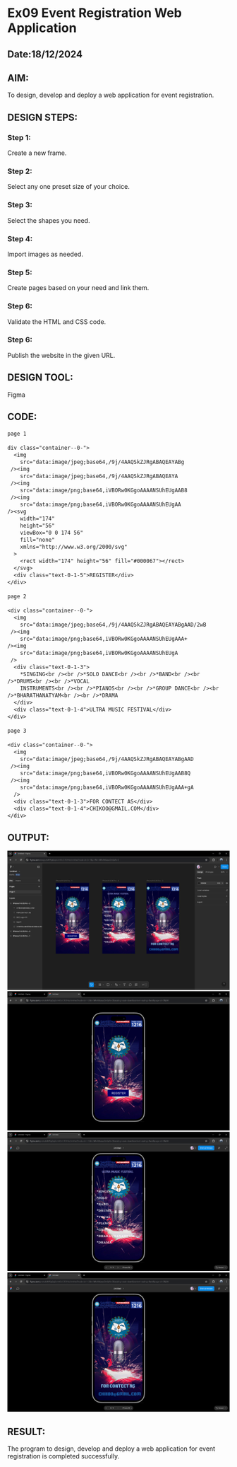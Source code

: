 # Ex09 Event Registration Web Application
## Date:18/12/2024

## AIM:
To design, develop and deploy a web application for event registration.

## DESIGN STEPS:

### Step 1:
Create a new frame.

### Step 2:
Select any one preset size of your choice.

### Step 3:
Select the shapes you need.

### Step 4:
Import images as needed.

### Step 5:
Create pages based on your need and link them.

### Step 6:

Validate the HTML and CSS code.

### Step 6:

Publish the website in the given URL.

## DESIGN TOOL:
Figma

## CODE:
```
page 1

div class="container--0-">
  <img
    src="data:image/jpeg;base64,/9j/4AAQSkZJRgABAQEAYABg
 /><img
    src="data:image/jpeg;base64,/9j/4AAQSkZJRgABAQEAYA
 /><img
    src="data:image/png;base64,iVBORw0KGgoAAAANSUhEUgAAB8
 /><img
    src="data:image/png;base64,iVBORw0KGgoAAAANSUhEUgAA
/><svg
    width="174"
    height="56"
    viewBox="0 0 174 56"
    fill="none"
    xmlns="http://www.w3.org/2000/svg"
  >
    <rect width="174" height="56" fill="#000067"></rect>
  </svg>
  <div class="text-0-1-5">REGISTER</div>
</div>

page 2

<div class="container--0-">
  <img
    src="data:image/jpeg;base64,/9j/4AAQSkZJRgABAQEAYABgAAD/2wB
 /><img
    src="data:image/png;base64,iVBORw0KGgoAAAANSUhEUgAAA+
/><img
    src="data:image/png;base64,iVBORw0KGgoAAAANSUhEUgA
 />
  <div class="text-0-1-3">
    *SINGING<br /><br />*SOLO DANCE<br /><br />*BAND<br /><br />*DRUMS<br /><br />*VOCAL
    INSTRUMENTS<br /><br />*PIANOS<br /><br />*GROUP DANCE<br /><br />*BHARATHANATYAM<br /><br />*DRAMA
  </div>
  <div class="text-0-1-4">ULTRA MUSIC FESTIVAL</div>
</div>

page 3

<div class="container--0-">
  <img
    src="data:image/jpeg;base64,/9j/4AAQSkZJRgABAQEAYABgAAD
 /><img
    src="data:image/png;base64,iVBORw0KGgoAAAANSUhEUgAAB8Q
 /><img
    src="data:image/png;base64,iVBORw0KGgoAAAANSUhEUgAAA+gA
  />
  <div class="text-0-1-3">FOR CONTECT AS</div>
  <div class="text-0-1-4">CHIKOO@GMAIL.COM</div>
</div>
```

## OUTPUT:
![alt text](<Screenshot 2024-12-18 202942.png>)
![alt text](<Screenshot 2024-12-18 204233.png>)
![alt text](<Screenshot 2024-12-18 204243.png>)
![alt text](<Screenshot 2024-12-18 204254.png>)

## RESULT:
The program to design, develop and deploy a web application for event registration is completed successfully.
